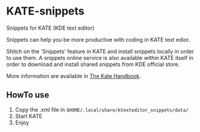 # KATE-snippets
Snippets for KATE (KDE text editor)

Snippets can help you be more productive with coding in KATE text edior.

Shitch on the 'Snippets' feature in KATE and install snippets locally in order to use them. A snippets online service is also available within KATE itself in order to download and install shared snippets from KDE official store.

More information are available in [The Kate Handbook](https://docs.kde.org/stable5/en/kate/kate/kate-application-plugin-snippets.html).

## HowTo use

1. Copy the .xml file in `$HOME/.local/share/ktexteditor_snippets/data/`
2. Start KATE
3. Enjoy
